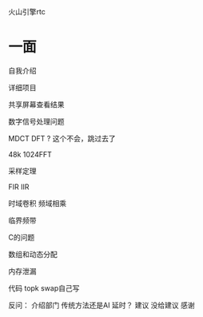 
火山引擎rtc

# 一面

自我介绍

详细项目

共享屏幕查看结果

数字信号处理问题


MDCT DFT ?  这个不会，跳过去了

48k 1024FFT

采样定理

FIR IIR

时域卷积 频域相乘

临界频带

C的问题

数组和动态分配

内存泄漏

代码 topk  swap自己写

反问： 介绍部门  传统方法还是AI  延时？ 建议 没给建议  感谢